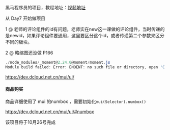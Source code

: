 黑马程序员的项目，教程地址：[视频地址](https://www.bilibili.com/video/av50680998/?p=128)

从 Day7 开始做项目

1 @ 老师的评论组件的id有问题，老师实在new这一课做的评论组件，当时传递的是newid，如果评论组件要通用，这里要区分这个id，或者传递第二个参数来区分不同的板块。


2 @ 略缩图还没做  P166

``` powershell
./node_modules/_moment@2.24.0@moment/moment.js
Module build failed: Error: ENOENT: no such file or directory, open 'C:\Users\lucio\OneDrive\Documents\Heima\heima-vue-mobbile-client\node_modules\_moment@2.24.0@moment\moment.js'
```





https://dev.dcloud.net.cn/mui/ui/



#### 商品购买

商品详细使用了 mui 的numbox ，需要初始化`mui(Selector).numbox()`

https://dev.dcloud.net.cn/mui/ui/#numbox


该项目将于10月26号完成